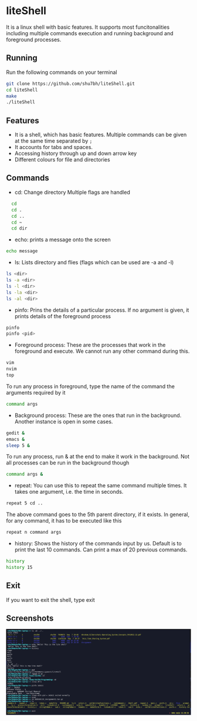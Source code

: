 # liteShell

It is a linux shell with basic features. It supports most funcitonalities including multiple commands execution and running background and foreground processes.

## Running

Run the following commands on your terminal

```bash
git clone https://github.com/shu7bh/liteShell.git
cd liteShell
make
./liteShell
```

## Features

- It is a shell, which has basic features. Multiple commands can be given at the same time separated by `;`
- It accounts for tabs and spaces.
- Accessing history through up and down arrow key
- Different colours for file and directories

## Commands

- cd: Change directory Multiple flags are handled

```bash
  cd
  cd .
  cd ..
  cd ~
  cd dir
```

- echo: prints a message onto the screen

```bash
echo message
```

- ls: Lists directory and flies (flags which can be used are -a and -l)

```bash
ls <dir>
ls -a <dir>
ls -l <dir>
ls -la <dir>
ls -al <dir>
```

- pinfo: Prins the details of a particular process. If no argument is given, it prints details of the foreground process

```sh
pinfo
pinfo <pid>
```

- Foreground process: These are the processes that work in the foreground and execute. We cannot run any other command during this.

```bash
vim
nvim
top
```

To run any process in foreground, type the name of the command the arguments required by it

```bash
command args
```

- Background process: These are the ones that run in the background. Another instance is open in some cases.

```bash
gedit &
emacs &
sleep 5 &
```

To run any process, run & at the end to make it work in the background. Not all processes can be run in the background though

```bash
command args &
```

- repeat: You can use this to repeat the same command multiple times. It takes one argument, i.e. the time in seconds.

```bash
repeat 5 cd ..
```

The above command goes to the 5th parent directory, if it exists. In general, for any command, it has to be executed like this

```bash
repeat n command args
```

- history: Shows the history of the commands input by us. Default is to print the last 10 commands. Can print a max of 20 previous commands.

```bash
history
history 15
```

## Exit

If you want to exit the shell, type exit

## Screenshots

![ss](Pics/ss.png)
